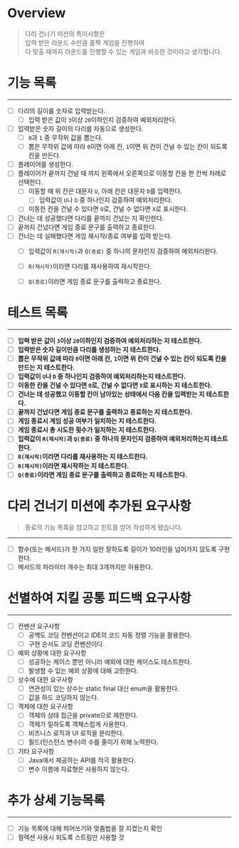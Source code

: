 # Overview
> 다리 건너기 미션의 특이사항은   
> 입력 받은 라운드 수만큼 홀짝 게임을 진행하여   
> 다 맞출 때까지 라운드를 진행할 수 있는 게임과 비슷한 것이라고 생각합니다.

# 기능 목록

----
- [ ] 다리의 길이를 숫자로 입력받는다.
    - [ ] 입력 받은 값이 `3`이상 `20`이하인지 검증하여 예외처리한다.
- [ ] 입력받은 숫자 길이의 다리를 자동으로 생성한다.
    - [ ] `0`과 `1` 중 무작위 값을 뽑는다.
    - [ ] 뽑은 무작위 값에 따라 `0`이면 아래 칸,
      `1`이면 위 칸이 건널 수 있는 칸이 되도록 칸을 만든다.
- [ ] 플레이어를 생성한다.
- [ ] 플레이어가 끝까지 건널 때 까지 왼쪽에서 오른쪽으로 이동할 칸을 한 칸씩 차례로 선택한다.
    - [ ] 이동할 때 위 칸은 대문자 `U`, 아래 칸은 대문자 `D`를 입력한다.
        - [ ] 입력값이 `U`나 `D` 중 하나인지 검증하여 예외처리한다.
    - [ ] 이동한 칸을 건널 수 있다면 `O`로, 건널 수 없다면 `X`로 표시한다.
- [ ] 건너는 데 성공했다면 다리를 끝까지 건넜는 지 확인한다.
- [ ] 끝까지 건넜다면 게임 종료 문구를 출력하고 종료한다.
- [ ] 건너는 데 실패했다면 게임 재시작/종료 여부를 입력 받는다.
    - [ ] 입력값이 `R(재시작)`과 `Q(종료)` 중 하나의 문자인지 검증하여 예외처리한다.
    - [ ] `R(재시작)`이라면 다리를 재사용하여 재시작한다.
    - [ ] `Q(종료)`이라면 게임 종료 문구를 출력하고 종료한다.


# 테스트 목록

---
- [ ] **입력 받은 값이 `3`이상 `20`이하인지 검증하여 예외처리하는 지 테스트한다.**
- [ ] **입력받은 숫자 길이만큼 다리를 생성하는 지 테스트한다.**
- [ ] **뽑은 무작위 값에 따라 `0`이면 아래 칸,**
  **`1`이면 위 칸이 건널 수 있는 칸이 되도록 칸을 만드는 지 테스트한다.**
- [ ] **입력값이 `U`나 `D` 중 하나인지 검증하여 예외처리하는지 테스트한다.**
- [ ] **이동한 칸을 건널 수 있다면 `O`로, 건널 수 없다면 `X`로 표시하는 지 테스트한다.**
- [ ] **건너는 데 성공했고 이동할 칸이 남아있는 상태에서 다음 칸을 입력받는 지 테스트한다.**
- [ ] **끝까지 건넜다면 게임 종료 문구를 출력하고 종료하는 지 테스트한다.**
- [ ] **게임 종료시 게임 성공 여부가 일치하는 지 테스트한다.**
- [ ] **게임 종료시 총 시도한 횟수가 일치하는 지 테스트한다.**
- [ ] **입력값이 `R(재시작)`과 `Q(종료)` 중 하나의 문자인지 검증하여 예외처리하는지 테스트한다.**
- [ ] **`R(재시작)`이라면 다리를 재사용하는 지 테스트한다.**
- [ ] **`R(재시작)`이라면 재시작하는 지 테스트한다.**
- [ ] **`Q(종료)`이라면 게임 종료 문구를 출력하고 종료하는 지 테스트한다.**

# 다리 건너기 미션에 추가된 요구사항
> 동료의 기능 목록을 참고하고 힌트를 얻어 작성하게 됐습니다.
---
- [ ] 함수(또는 메서드)가 한 가지 일만 잘하도록 길이가 10라인을 넘어가지 않도록 구현한다.
- [ ] 메서드의 파라미터 개수는 최대 3개까지만 허용한다.

# 선별하여 지킬 공통 피드백 요구사항

---
- [ ] 컨벤션 요구사항
    - [ ] 공백도 코딩 컨벤션이고 IDE의 코드 자동 정렬 기능을 활용한다.
    - [ ] 구현 순서도 코딩 컨벤션이다.
- [ ] 예외 상황에 대한 요구사항
    - [ ] 성공하는 케이스 뿐만 아니라 예외에 대한 케이스도 테스트한다.
    - [ ] 발생할 수 있는 예외 상황에 대해 고민한다.
- [ ] 상수에 대한 요구사항
    - [ ] 연관성이 있는 상수는 static final 대신 enum을 활용한다.
    - [ ] 값을 하드 코딩하지 않는다.
- [ ] 객체에 대한 요구사항
    - [ ] 객체의 상태 접근을 private으로 제한한다.
    - [ ] 객체가 일하도록 객체스럽게 사용한다.
    - [ ] 비즈니스 로직과 UI 로직을 분리한다.
    - [ ] 필드(인스턴스 변수)의 수를 줄이기 위해 노력한다.
- [ ] 기타 요구사항
    - [ ] Java에서 제공하는 API를 적극 활용한다.
    - [ ] 변수 이름에 자료형은 사용하지 않는다.

# 추가 상세 기능목록

---
- [ ] 기능 목록에 대해 띄어쓰기와 맞춤법을 잘 지켰는지 확인
- [ ] 컬렉션 사용시 되도록 스트림만 사용할 것
